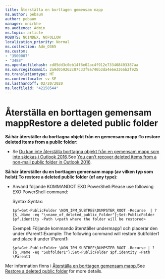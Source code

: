 ```yaml
---
title: Återställa en borttagen gemensam mapp
ms.author: pebaum
author: pebaum
manager: mnirkhe
ms.audience: Admin
ms.topic: article
ROBOTS: NOINDEX, NOFOLLOW
localization_priority: Normal
ms.collection: Adm_O365
ms.custom:
- "3500007"
- "3488"
ms.openlocfilehash: cd85dd3c0eb14f6e02ac4f912e733468403387aa
ms.sourcegitcommit: 2a9d059262c07c33f9a740b3da4e6e3366b2f925
ms.translationtype: MT
ms.contentlocale: sv-SE
ms.lasthandoff: 02/20/2020
ms.locfileid: "42158544"
---
```

# <a name="restore-a-deleted-public-folder"></a><span data-ttu-id="b5c42-102">Återställa en borttagen gemensam mapp</span><span class="sxs-lookup"><span data-stu-id="b5c42-102">Restore a deleted public folder</span></span>

<span data-ttu-id="b5c42-103">**Så här återställer du borttagna objekt från en gemensam mapp:**</span><span class="sxs-lookup"><span data-stu-id="b5c42-103">**To restore deleted items from a public folder**:</span></span>

- <span data-ttu-id="b5c42-104">Se [Du kan inte återställa borttagna objekt från en gemensam mapp som inte skickas i Outlook 2016](https://aka.ms/pfrec).</span><span class="sxs-lookup"><span data-stu-id="b5c42-104">See [You can't recover deleted items from a non-mail public folder in Outlook 2016](https://aka.ms/pfrec).</span></span>
 
<span data-ttu-id="b5c42-105">**Så här återställer du en borttagen gemensam mapp (av vilken typ som helst)**:</span><span class="sxs-lookup"><span data-stu-id="b5c42-105">**To restore a deleted public folder (of any type)**:</span></span> 

- <span data-ttu-id="b5c42-106">Använd följande KOMMANDOT EXO PowerShell:</span><span class="sxs-lookup"><span data-stu-id="b5c42-106">Please use following EXO PowerShell command:</span></span>

    <span data-ttu-id="b5c42-107">Syntax:</span><span class="sxs-lookup"><span data-stu-id="b5c42-107">Syntax:</span></span>

     `$pf=Get-PublicFolder \NON_IPM_SUBTREE\DUMPSTER_ROOT -Recurse  | ?{$_.Name -eq "\<name_of_deleted_public_Folder"};Set-PublicFolder $pf.identity -Path \<path where the folder will be restored>`

    <span data-ttu-id="b5c42-108">Exempel: Följande kommando återställer undermapp1 och placerar den under \Parent1:</span><span class="sxs-lookup"><span data-stu-id="b5c42-108">Example: The following command will restore Subfolder1 and place it under \Parent1:</span></span>

    `$pf=Get-PublicFolder \NON_IPM_SUBTREE\DUMPSTER_ROOT -Recurse | ?{$_.Name -eq "Subfolder1"};Set-PublicFolder $pf.identity -Path \Parent1`

<span data-ttu-id="b5c42-109">Mer information finns i [Återställa en borttagen gemensam mapp.](https://docs.microsoft.com/exchange/collaboration-exo/public-folders/restore-deleted-public-folder)</span><span class="sxs-lookup"><span data-stu-id="b5c42-109">See [Restore a deleted public folder](https://docs.microsoft.com/exchange/collaboration-exo/public-folders/restore-deleted-public-folder) for more details.</span></span>
